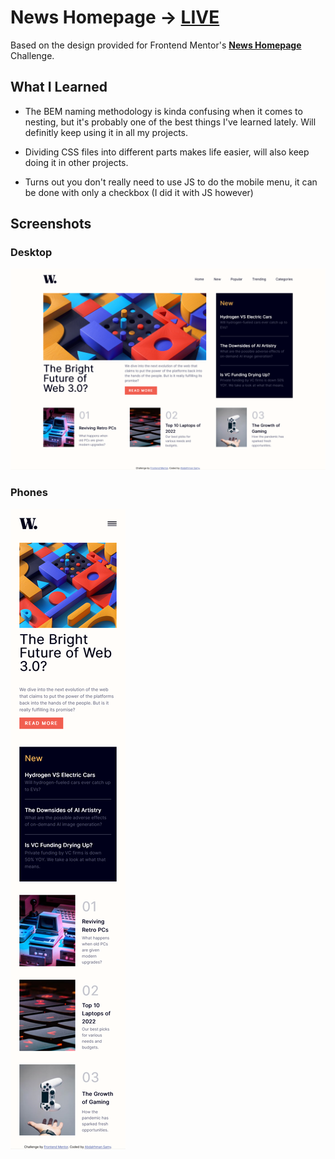 # News Homepage &rarr; [LIVE](https://fementor-news.netlify.app/)


Based on the design provided for Frontend Mentor's **[News Homepage](https://www.frontendmentor.io/challenges/news-homepage-H6SWTa1MFl)** Challenge.


## What I Learned

- The BEM naming methodology is kinda confusing when it comes to nesting, but it's probably one of the best things I've learned lately. Will definitly keep using it in all my projects.

- Dividing CSS files into different parts makes life easier, will also keep doing it in other projects.

- Turns out you don't really need to use JS to do the mobile menu, it can be done with only a checkbox (I did it with JS however)



## Screenshots

### Desktop

![Desktop screenshot](screenshots/desktop.png)

   

### Phones
   
![Phone screenshot](screenshots/phone.png)
